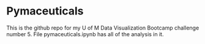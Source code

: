 # Pymaceuticals

This is the github repo for my U of M Data Visualization Bootcamp challenge number 5. File pymaceuticals.ipynb has all of the analysis in it.
